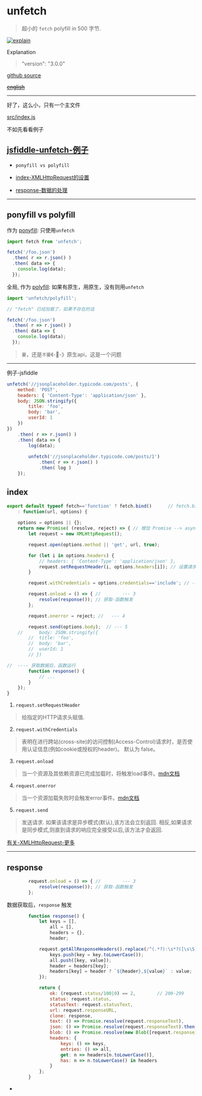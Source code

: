 # unfetch

> 超小的 `fetch` polyfill in 500 字节. 

[![explain](http://llever.com/explain.svg)](https://github.com/chinanf-boy/Source-Explain)
    
Explanation

> "version": "3.0.0"

[github source](https://github.com/developit/unfetch)

~~[english](./README.en.md)~~

---

好了，这么小，只有一个主文件

[src/index.js](./unfetch/src/index.js)

不如先看看例子

[jsfiddle-unfetch-例子](https://jsfiddle.net/developit/qrh7tLc0/)
---

- `ponyfill vs polyfill`

- [index-XMLHttpRequest的设置](#index)

- [response-数据的处理](#response)

---

## ponyfill vs polyfill

作为 [ponyfill](https://ponyfill.com/): 只使用`unfetch`

``` js
import fetch from 'unfetch';

fetch('/foo.json')
  .then( r => r.json() )
  .then( data => {
    console.log(data);
  });

```

全局, 作为 [polyfill](https://ponyfill.com/#polyfill): 如果有原生，用原生，没有则用`unfetch`

``` js
import 'unfetch/polyfill';

// "fetch" 已经加载了，如果不存在的话

fetch('/foo.json')
  .then( r => r.json() )
  .then( data => {
    console.log(data);
  });
```

> `要`，还是`不要`《-🌟-》原生api，这是一个问题

---

例子-jsfiddle

``` js
unfetch('//jsonplaceholder.typicode.com/posts', {
	method: 'POST',
	headers: { 'Content-Type': 'application/json' },
	body: JSON.stringify({
		title: 'foo',
		body: 'bar',
		userId: 1
	})
})
	.then( r => r.json() )
	.then( data => {
		log(data);
		
		unfetch('//jsonplaceholder.typicode.com/posts/1')
			.then( r => r.json() )
			.then( log )
	});
```

## index

``` js
export default typeof fetch=='function' ? fetch.bind()      // fetch.bind() ,使用原生
    : function(url, options) {
        
	options = options || {};
	return new Promise( (resolve, reject) => { // 增加 Promise --> async/await
		let request = new XMLHttpRequest();

		request.open(options.method || 'get', url, true);

		for (let i in options.headers) {
            // headers: { 'Content-Type': 'application/json' },
			request.setRequestHeader(i, options.headers[i]); // 设置请求-头 ---- 1
		}

		request.withCredentials = options.credentials=='include'; // ----- 2

		request.onload = () => { //        --- 3
			resolve(response()); // 获取-函数触发
		};

		request.onerror = reject; //   --- 4

        request.send(options.body);  // --- 5
    //     	body: JSON.stringify({
        // 	title: 'foo',
        // 	body: 'bar',
        // 	userId: 1
        // })

//  ---- 获取数据后，函数运行
		function response() {
            // ... 
        }
	});
}

```

1. `request.setRequestHeader`

> 给指定的HTTP请求头赋值.

2. `request.withCredentials`

> 表明在进行跨站(cross-site)的访问控制(Access-Control)请求时，是否使用认证信息(例如cookie或授权的header)。 默认为 false。

3. `request.onload`

> 当一个资源及其依赖资源已完成加载时，将触发load事件。[mdn文档](https://developer.mozilla.org/zh-CN/docs/Web/Events/load)

4. `request.onerror`

> 当一个资源加载失败时会触发error事件。[mdn文档](https://developer.mozilla.org/zh-CN/docs/Web/Events/error)

5. `request.send`

> 发送请求. 如果该请求是异步模式(默认),该方法会立刻返回. 相反,如果请求是同步模式,则直到请求的响应完全接受以后,该方法才会返回.

[有关-XMLHttpRequest-更多](https://developer.mozilla.org/zh-CN/docs/Web/API/XMLHttpRequest)

---

## response

``` js
		request.onload = () => { //        --- 3
			resolve(response()); // 获取-函数触发
		};

```

数据获取后，`response` 触发

``` js
		function response() {
			let keys = [],
				all = [],
				headers = {},
				header;

			request.getAllResponseHeaders().replace(/^(.*?):\s*?([\s\S]*?)$/gm, (m, key, value) => {
				keys.push(key = key.toLowerCase());
				all.push([key, value]);
				header = headers[key];
				headers[key] = header ? `${header},${value}` : value;
			});

			return {
				ok: (request.status/100|0) == 2,		// 200-299
				status: request.status,
				statusText: request.statusText,
				url: request.responseURL,
				clone: response,
				text: () => Promise.resolve(request.responseText),
				json: () => Promise.resolve(request.responseText).then(JSON.parse),
				blob: () => Promise.resolve(new Blob([request.response])),
				headers: {
					keys: () => keys,
					entries: () => all,
					get: n => headers[n.toLowerCase()],
					has: n => n.toLowerCase() in headers
				}
			};
		}
```

- 